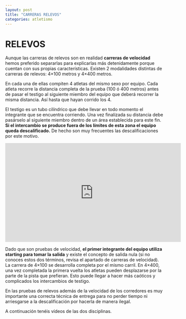 ```yaml
---
layout: post
title: "CARRERAS RELEVOS"
categories: atletismo
---
```


# RELEVOS

Aunque las carreras de relevos son en realidad **carreras de velocidad** hemos preferido separarlas para explicarlas más detenidamente porque cuentan con sus propias características.
Existen 2 modalidades distintas de carreras de relevos: 4×100 metros y 4×400 metros.

En cada una de ellas compiten 4 atletas del mismo sexo por equipo. Cada atleta recorre la distancia completa de la prueba (100 ó 400 metros) antes de pasar el testigo al siguiente miembro del equipo que deberá recorrer la misma distancia. Así hasta que hayan corrido los 4.

El testigo es un tubo cilíndrico que debe llevar en todo momento el integrante que se encuentra corriendo. Una vez finalizada su distancia debe pasárselo al siguiente miembro dentro de un área establecida para este fin. **Si el intercambio se produce fuera de los límites de esta zona el equipo queda descalificado.** De hecho son muy frecuentes las descalificaciones por este motivo.

<iframe width="560" height="315" src="https://www.youtube.com/embed/VMQY0hPW-dM" frameborder="0" allow="accelerometer; autoplay; encrypted-media; gyroscope; picture-in-picture" allowfullscreen></iframe>

Dado que son pruebas de velocidad, **el primer integrante del equipo utiliza starting para tomar la salida** y existe el concepto de salida nula (si no conoces estos dos términos, revisa el apartado de carreras de velocidad). La carrera de 4×100 se desarrolla completa por el mismo carril. En 4×400, una vez completada la primera vuelta los atletas pueden desplazarse por la parte de la pista que prefieran. Esto puede llegar a hacer más caóticos y complicados los intercambios de testigo.

En las pruebas de relevos además de la velocidad de los corredores es muy importante una correcta técnica de entrega para no perder tiempo ni arriesgarse a la descalificación por hacerla de manera ilegal.

A continuación tenéis vídeos de las dos disciplinas.
